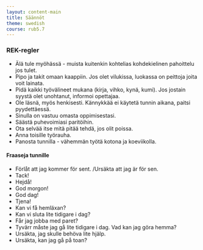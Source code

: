 ```yaml
---
layout: content-main
title: Säännöt
theme: swedish
course: rub5.7
---
```


### REK-regler

* Älä tule myöhässä - muista kuitenkin kohtelias kohdekielinen pahoittelu jos tulet.
* Pipo ja takit omaan kaappiin. Jos olet vilukissa, luokassa on peittoja joita voit lainata.
* Pidä kaikki työvälineet mukana (kirja, vihko, kynä, kumi). Jos jostain syystä olet unohtanut, informoi opettajaa.
* Ole läsnä, myös henkisesti. Kännykkää ei käytetä tunnin aikana, paitsi pyydettäessä.
* Sinulla on vastuu omasta oppimisestasi.
* Säästä puhevoimiasi paritöihin.
* Ota selvää itse mitä pitää tehdä, jos olit poissa.
* Anna toisille työrauha.
* Panosta tunnilla - vähemmän työtä kotona ja koeviikolla.

#### Fraaseja tunnille

* Förlåt att jag kommer för sent. /Ursäkta att jag är för sen.
* Tack!
* Hejdå!
* God morgon!
* God dag!
* Tjena!
* Kan vi få hemläxan?
* Kan vi sluta lite tidigare i dag?
* Får jag jobba med paret?
* Tyvärr måste jag gå lite tidigare i dag. Vad kan jag göra hemma?
* Ursäkta, jag skulle behöva lite hjälp.
* Ursäkta, kan jag gå på toan?
